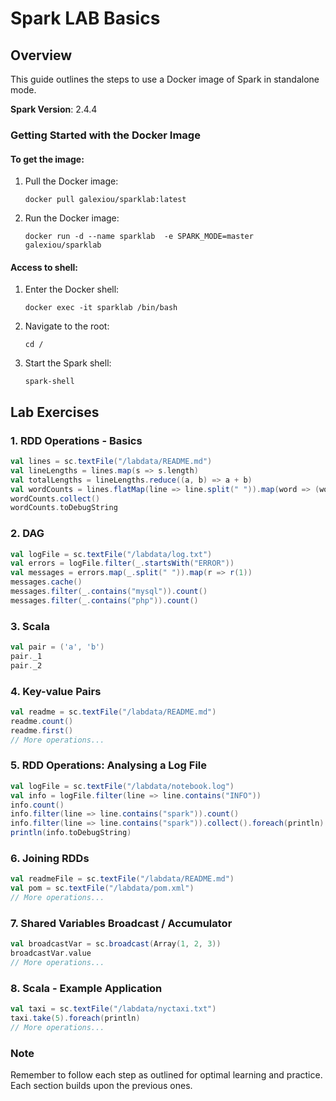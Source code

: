 
# Spark LAB Basics

## Overview
This guide outlines the steps to use a Docker image of Spark in standalone mode.

**Spark Version**: 2.4.4

### Getting Started with the Docker Image

#### To get the image:
1. Pull the Docker image:
   ```
   docker pull galexiou/sparklab:latest
   ```
2. Run the Docker image:
   ```
   docker run -d --name sparklab  -e SPARK_MODE=master galexiou/sparklab
   ```

#### Access to shell:
1. Enter the Docker shell:
   ```
   docker exec -it sparklab /bin/bash
   ```
2. Navigate to the root:
   ```
   cd /
   ```
3. Start the Spark shell:
   ```
   spark-shell
   ```

## Lab Exercises

### 1. RDD Operations - Basics
```scala
val lines = sc.textFile("/labdata/README.md")
val lineLengths = lines.map(s => s.length)
val totalLengths = lineLengths.reduce((a, b) => a + b)
val wordCounts = lines.flatMap(line => line.split(" ")).map(word => (word, 1)).reduceByKey((a, b) => a + b)
wordCounts.collect()
wordCounts.toDebugString
```

### 2. DAG
```scala
val logFile = sc.textFile("/labdata/log.txt")
val errors = logFile.filter(_.startsWith("ERROR"))
val messages = errors.map(_.split("	")).map(r => r(1))
messages.cache()
messages.filter(_.contains("mysql")).count()
messages.filter(_.contains("php")).count()
```

### 3. Scala
```scala
val pair = ('a', 'b')
pair._1
pair._2
```

### 4. Key-value Pairs
```scala
val readme = sc.textFile("/labdata/README.md")
readme.count()
readme.first()
// More operations...
```

### 5. RDD Operations: Analysing a Log File
```scala
val logFile = sc.textFile("/labdata/notebook.log")
val info = logFile.filter(line => line.contains("INFO"))
info.count()
info.filter(line => line.contains("spark")).count()
info.filter(line => line.contains("spark")).collect().foreach(println)
println(info.toDebugString)
```

### 6. Joining RDDs
```scala
val readmeFile = sc.textFile("/labdata/README.md")
val pom = sc.textFile("/labdata/pom.xml")
// More operations...
```

### 7. Shared Variables Broadcast / Accumulator
```scala
val broadcastVar = sc.broadcast(Array(1, 2, 3))
broadcastVar.value
// More operations...
```

### 8. Scala - Example Application
```scala
val taxi = sc.textFile("/labdata/nyctaxi.txt")
taxi.take(5).foreach(println)
// More operations...
```

### Note
Remember to follow each step as outlined for optimal learning and practice. Each section builds upon the previous ones.
